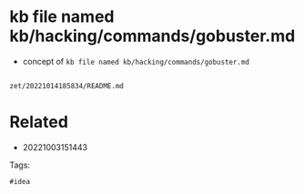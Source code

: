 # kb file named kb/hacking/commands/gobuster.md

- concept of `kb file named kb/hacking/commands/gobuster.md`

```
```

` zet/20221014185834/README.md `

# Related

- 20221003151443

Tags:

    #idea
